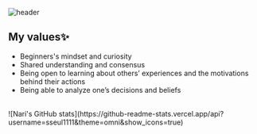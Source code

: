 ![header](https://capsule-render.vercel.app/api?type=waving&color=0:DDD6F3,100:FAACA8&height=150&section=header&text=Nari%20Park&fontSize=50&fontColor=F5F5F5)

## My values✨
- Beginners's mindset and curiosity <br />
- Shared understanding and consensus <br />
- Being open to learning about others’ experiences and the motivations behind their actions<br />
- Being able to analyze one’s decisions and beliefs<br />
<br />
![Nari's GitHub stats](https://github-readme-stats.vercel.app/api?username=sseul1111&theme=omni&show_icons=true)

<!-- [![sseul1111's github stats](https://github-readme-stats.vercel.app/api/top-langs/?username=sseul1111&show_icons=true&hide_border=true&title_color=004386&icon_color=004386&layout=compact)](https://github.com/sseul1111) -->


